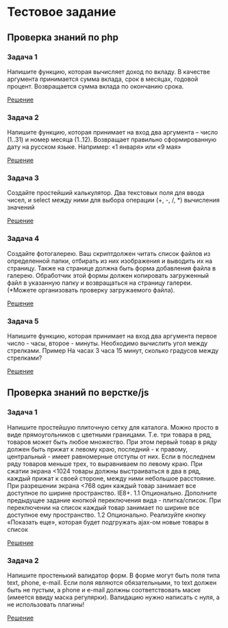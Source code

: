 # Тестовое задание 
## Проверка знаний по php
### Задача 1
Напишите функцию, которая вычисляет доход по вкладу. В качестве аргумента принимается сумма вклада, срок в месяцах, годовой процент. Возвращается сумма вклада по окончанию срока. 

[Решение](https://github.com/Snezinka/test-task-sozdavatel/tree/main/php/Deposit_income)
### Задача 2 
Напишите функцию, которая принимает на вход два аргумента – число (1..31) и номер месяца (1..12). Возвращает правильно сформированную дату на русском языке. Например: «1 января» или «9 мая»  

[Решение](https://github.com/Snezinka/test-task-sozdavatel/tree/main/php/Working_with_date)
### Задача 3 
Создайте простейший калькулятор. Два текстовых поля для ввода чисел, и select между ними для выбора операции (+, -, /, *) вычисления значений 

[Решение](https://github.com/Snezinka/test-task-sozdavatel/tree/main/php/Calculator)
### Задача 4 
Создайте фотогалерею. Ваш скриптдолжен читать список файлов из определенной папки, отбирать из них изображения и выводить их на страницу. Также на странице должна быть форма добавления файла в галерею. Обработчик этой формы должен копировать загруженный файл в указанную папку и возвращаться на страницу галереи. (*Можете организовать проверку загружаемого файла). 

[Решение](https://github.com/Snezinka/test-task-sozdavatel/tree/main/php/Photo_gallery)
### Задача 5 
Напишите функцию, которая принимает на вход два аргумента первое число - часы, второе - минуты. Необходимо вычислить угол между стрелками. Пример На часах 3 часа 15 минут, сколько градусов между стрелками? 

[Решение](https://github.com/Snezinka/test-task-sozdavatel/tree/main/php/Angle_and_Clock)

## Проверка знаний по верстке/js
### Задача 1
Напишите простейшую плиточную сетку для каталога. Можно просто в виде прямоугольников с цветными границами. Т.е. три товара в ряд, товаров может быть любое множество. При этом первый товар в ряду должен быть прижат к левому краю, последний - к правому, центральный - имеет равномерные отступы от них. Если в последнем ряду товаров меньше трех, то выравниваем по левому краю. При сжатии экрана <1024 товары должны выстраиваться в два в ряд, каждый прижат к своей стороне, между ними небольшое расстояние. При разрешении экрана <768 один каждый товар занимает все доступное по ширине пространство. IE8+. 
1.1 Опционально. Дополните предыдущее задание кнопкой переключения вида - плитка/список. При переключении на список каждый товар занимает по ширине все доступное ему пространство. 
1.2 Опционально. Реализуйте кнопку «Показать еще», которая будет подгружать ajax-ом новые товары в список

[Решение](https://github.com/Snezinka/test-task-sozdavatel/tree/main/javascript/Catalog_tile_grid)
### Задача 2
Напишите простенький валидатор форм. В форме могут быть поля типа text, phone, e-mail. Если поля являются обязательными, то text должен быть не пустым, а phone и e-mail должны соответствовать маске (имеется ввиду маска регулярки). Валидацию нужно написать с нуля, а не использовать плагины! 

[Решение](https://github.com/Snezinka/test-task-sozdavatel/tree/main/javascript/Form_validator)
